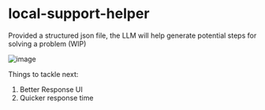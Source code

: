 # local-support-helper
Provided a structured json file, the LLM will help generate potential steps for solving a problem (WIP)

![image](https://github.com/user-attachments/assets/ec131a20-dabd-4f39-a1b3-d4dbd6b4a0e5)

Things to tackle next:
1. Better Response UI
2. Quicker response time
